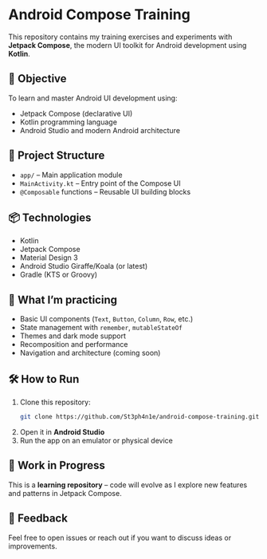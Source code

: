 # Android Compose Training

This repository contains my training exercises and experiments with **Jetpack Compose**, the modern UI toolkit for Android development using **Kotlin**.

## 🧠 Objective

To learn and master Android UI development using:
- Jetpack Compose (declarative UI)
- Kotlin programming language
- Android Studio and modern Android architecture

## 🚀 Project Structure

- `app/` – Main application module
- `MainActivity.kt` – Entry point of the Compose UI
- `@Composable` functions – Reusable UI building blocks

## 📦 Technologies

- Kotlin
- Jetpack Compose
- Material Design 3
- Android Studio Giraffe/Koala (or latest)
- Gradle (KTS or Groovy)

## 📌 What I’m practicing

- Basic UI components (`Text`, `Button`, `Column`, `Row`, etc.)
- State management with `remember`, `mutableStateOf`
- Themes and dark mode support
- Recomposition and performance
- Navigation and architecture (coming soon)

## 🛠️ How to Run

1. Clone this repository:
   ```bash
   git clone https://github.com/St3ph4n1e/android-compose-training.git
   ```
2. Open it in **Android Studio**
3. Run the app on an emulator or physical device

## 🌱 Work in Progress

This is a **learning repository** – code will evolve as I explore new features and patterns in Jetpack Compose.

## 💬 Feedback

Feel free to open issues or reach out if you want to discuss ideas or improvements.
